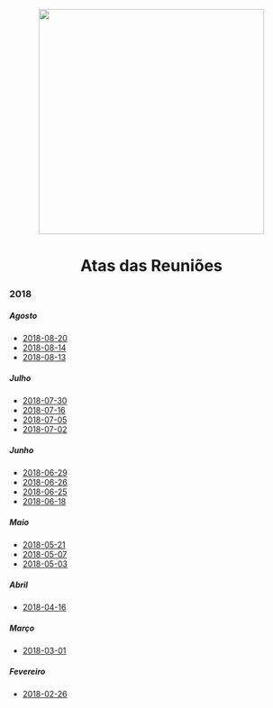 <p align="center"><img src="https://cdn.rawgit.com/cades-ifrn/brand/master/src/png/cor-horizontal.png" width="400"></p>
<h1 align="center">Atas das Reuniões</h1>

### 2018

##### Agosto

- [2018-08-20](2018-08-20.md)
- [2018-08-14](2018-08-14.md)
- [2018-08-13](2018-08-13.md)

##### Julho

- [2018-07-30](2018-07-30.md)
- [2018-07-16](2018-07-16.md)
- [2018-07-05](2018-07-05.md)
- [2018-07-02](2018-07-02.md)

##### Junho

- [2018-06-29](2018-06-29.md)
- [2018-06-26](2018-06-26.md)
- [2018-06-25](2018-06-25.md)
- [2018-06-18](2018-06-18.md)

##### Maio

- [2018-05-21](2018-05-21.md)
- [2018-05-07](2018-05-07.md)
- [2018-05-03](2018-05-03.md)

##### Abril

- [2018-04-16](2018-04-16.md)

##### Março

- [2018-03-01](2018-03-01.md)

##### Fevereiro

- [2018-02-26](2018-02-26.md)
